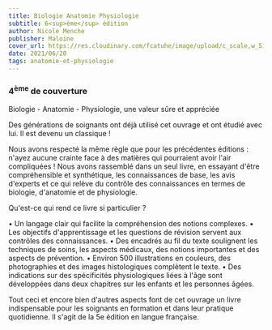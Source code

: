 ```yaml
---
title: Biologie Anatomie Physiologie
subtitle: 6<sup>ème</sup> édition
author: Nicole Menche
publisher: Maloine
cover_url: https://res.cloudinary.com/fcatuhe/image/upload/c_scale,w_512/v1711899163/raphaele-rodellar.fr/bibliotheque/9782224034924.jpg
date: 2021/06/20
tags: anatomie-et-physiologie
---
```


### 4<sup>ème</sup> de couverture

Biologie - Anatomie - Physiologie, une valeur sûre et appréciée

Des générations de soignants ont déjà utilisé cet ouvrage et ont étudié avec lui. Il est devenu un classique !

Nous avons respecté la même règle que pour les précédentes éditions : n'ayez aucune crainte face à des matières qui pourraient avoir l'air compliquées ! Nous avons rassemblé dans un seul livre, en essayant d'être compréhensible et synthétique, les connaissances de base, les avis d'experts et ce qui relève du contrôle des connaissances en termes de biologie, d'anatomie et de physiologie.

Qu'est-ce qui rend ce livre si particulier ?

•	Un langage clair qui facilite la compréhension des notions complexes.
•	Les objectifs d'apprentissage et les questions de révision servent aux contrôles des connaissances.
•	Des encadrés au fil du texte soulignent les techniques de soins, les aspects médicaux, des notions importantes et des aspects de prévention.
•	Environ 500 illustrations en couleurs, des photographies et des images histologiques complètent le texte.
•	Des indications sur des spécificités physiologiques liées à l'âge sont développées dans deux chapitres sur les enfants et les personnes âgées.

Tout ceci et encore bien d'autres aspects font de cet ouvrage un livre indispensable pour les soignants en formation et dans leur pratique quotidienne. Il s'agit de la 5e édition en langue française.

